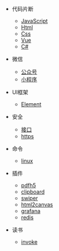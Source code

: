 

* 代码片断

  * [JavaScript](snippet_js.md)
  * [Html](snippet_html.md)
  * [Css](snippet_css.md)
  * [Vue](snippet_vue.md)
  * [C#](snippet_csharp.md)

* 微信
  
  * [公众号](wx_offiaccount.md)
  * [小程序](wx_miniprogram.md)

* UI框架
  
  * [Element](ui_element.md)

* 安全 

  * [接口](security_api.md)
  * [https](security_https.md)

* 命令
  
  * [linux](command.md?id=linux)

* 插件
  
  * [pdfh5](plugin.md?id=pdfh5)
  * [clipboard](plugin.md?id=clipboard)
  * [swiper](plugin.md?id=swiper)
  * [html2canvas](plugin.md?id=html2canvas)
  * [grafana](plugin.md?id=grafana)
  * [redis](plugin.md?id=redis)

* 读书
  * [invoke](read.md)
